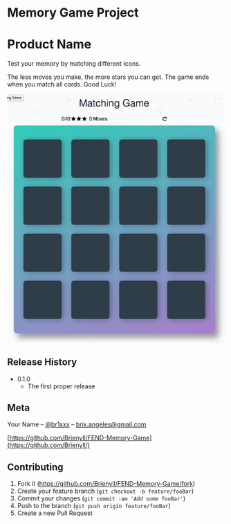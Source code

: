 # Memory Game Project

# Product Name
 Test your memory by matching different Icons.
 
 The less moves you make, the more stars you can get. The game ends when you match all cards. Good Luck!


![ScreenShot](https://github.com/Brienyll/FEND-Memory-Game/blob/master/Screen-Shot-MG.png)


## Release History

* 0.1.0
    * The first proper release
## Meta

Your Name – [@br1xxx](https://twitter.com/br1xxx) – brix.angeles@gmail.com

[https://github.com/Brienyll/FEND-Memory-Game](https://github.com/Brienyll/)

## Contributing

1. Fork it (<https://github.com/Brienyll/FEND-Memory-Game/fork>)
2. Create your feature branch (`git checkout -b feature/fooBar`)
3. Commit your changes (`git commit -am 'Add some fooBar'`)
4. Push to the branch (`git push origin feature/fooBar`)
5. Create a new Pull Request
